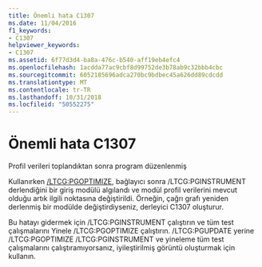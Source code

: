 ```yaml
---
title: Önemli hata C1307
ms.date: 11/04/2016
f1_keywords:
- C1307
helpviewer_keywords:
- C1307
ms.assetid: 6f77d3d4-ba8a-476c-b540-aff19eb4efc4
ms.openlocfilehash: 1acdda77ac9cbf8d99752de3b78ab9c32bbb4cbc
ms.sourcegitcommit: 6052185696adca270bc9bdbec45a626dd89cdcdd
ms.translationtype: MT
ms.contentlocale: tr-TR
ms.lasthandoff: 10/31/2018
ms.locfileid: "50552275"
---
```

# <a name="fatal-error-c1307"></a>Önemli hata C1307

Profil verileri toplandıktan sonra program düzenlenmiş

Kullanırken [/LTCG:PGOPTIMIZE](../../build/reference/ltcg-link-time-code-generation.md), bağlayıcı sonra /LTCG:PGINSTRUMENT derlendiğini bir giriş modülü algılandı ve modül profil verilerini mevcut olduğu artık ilgili noktasına değiştirildi. Örneğin, çağrı grafı yeniden derlenmiş bir modülde değiştirdiyseniz, derleyici C1307 oluşturur.

Bu hatayı gidermek için /LTCG:PGINSTRUMENT çalıştırın ve tüm test çalışmalarını Yinele /LTCG:PGOPTIMIZE çalıştırın. /LTCG:PGUPDATE yerine /LTCG:PGOPTIMIZE /LTCG:PGINSTRUMENT ve yineleme tüm test çalışmalarını çalıştıramıyorsanız, iyileştirilmiş görüntü oluşturmak için kullanın.